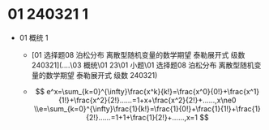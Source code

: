 # 01 240321 1

* 01 概统 1

  *  [01 选择题08 泊松分布 离散型随机变量的数学期望  泰勒展开式 级数 240321](..\..\03 概统\01 23\01 小题\01 选择题08 泊松分布 离散型随机变量的数学期望  泰勒展开式 级数 240321) 

    * $$
      e^x=\sum_{k=0}^{\infty}\frac{x^k}{k!}=\frac{x^0}{0!}+\frac{x^1}{1!}+\frac{x^2}{2!}……=1+x+\frac{x^2}{2!}+……,x\ne0
      \\e=\sum_{k=0}^{\infty}\frac{1}{k!}=\frac{1}{0!}+\frac{1}{1!}+\frac{1}{2!}……=1+1+\frac{1}{2!}+……,x=1
      $$

      